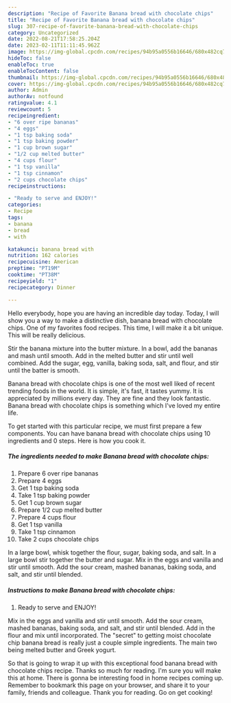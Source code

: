 ```yaml
---
description: "Recipe of Favorite Banana bread with chocolate chips"
title: "Recipe of Favorite Banana bread with chocolate chips"
slug: 307-recipe-of-favorite-banana-bread-with-chocolate-chips
category: Uncategorized
date: 2022-08-21T17:58:25.204Z
date: 2023-02-11T11:11:45.962Z
image: https://img-global.cpcdn.com/recipes/94b95a0556b16646/680x482cq70/banana-bread-with-chocolate-chips-recipe-main-photo.jpg
hideToc: false
enableToc: true
enableTocContent: false
thumbnail: https://img-global.cpcdn.com/recipes/94b95a0556b16646/680x482cq70/banana-bread-with-chocolate-chips-recipe-main-photo.jpg
cover: https://img-global.cpcdn.com/recipes/94b95a0556b16646/680x482cq70/banana-bread-with-chocolate-chips-recipe-main-photo.jpg
author: Admin
authorAv: notfound
ratingvalue: 4.1
reviewcount: 5
recipeingredient:
- "6 over ripe bananas"
- "4 eggs"
- "1 tsp baking soda"
- "1 tsp baking powder"
- "1 cup brown sugar"
- "1/2 cup melted butter"
- "4 cups flour"
- "1 tsp vanilla"
- "1 tsp cinnamon"
- "2 cups chocolate chips"
recipeinstructions:

- "Ready to serve and ENJOY!"
categories:
- Recipe
tags:
- banana
- bread
- with

katakunci: banana bread with 
nutrition: 162 calories
recipecuisine: American
preptime: "PT19M"
cooktime: "PT38M"
recipeyield: "1"
recipecategory: Dinner

---
```



Hello everybody, hope you are having an incredible day today. Today, I will show you a way to make a distinctive dish, banana bread with chocolate chips. One of my favorites food recipes. This time, I will make it a bit unique. This will be really delicious.

Stir the banana mixture into the butter mixture. In a bowl, add the bananas and mash until smooth. Add in the melted butter and stir until well combined. Add the sugar, egg, vanilla, baking soda, salt, and flour, and stir until the batter is smooth.

Banana bread with chocolate chips is one of the most well liked of recent trending foods in the world. It is simple, it's fast, it tastes yummy. It is appreciated by millions every day. They are fine and they look fantastic. Banana bread with chocolate chips is something which I've loved my entire life.


To get started with this particular recipe, we must first prepare a few components. You can have banana bread with chocolate chips using 10 ingredients and 0 steps. Here is how you cook it.

<!--inarticleads1-->

##### The ingredients needed to make Banana bread with chocolate chips:

1. Prepare 6 over ripe bananas
1. Prepare 4 eggs
1. Get 1 tsp baking soda
1. Take 1 tsp baking powder
1. Get 1 cup brown sugar
1. Prepare 1/2 cup melted butter
1. Prepare 4 cups flour
1. Get 1 tsp vanilla
1. Take 1 tsp cinnamon
1. Take 2 cups chocolate chips


In a large bowl, whisk together the flour, sugar, baking soda, and salt. In a large bowl stir together the butter and sugar. Mix in the eggs and vanilla and stir until smooth. Add the sour cream, mashed bananas, baking soda, and salt, and stir until blended. 

<!--inarticleads2-->

##### Instructions to make Banana bread with chocolate chips:


1. Ready to serve and ENJOY!

Mix in the eggs and vanilla and stir until smooth. Add the sour cream, mashed bananas, baking soda, and salt, and stir until blended. Add in the flour and mix until incorporated. The &#34;secret&#34; to getting moist chocolate chip banana bread is really just a couple simple ingredients. The main two being melted butter and Greek yogurt. 

So that is going to wrap it up with this exceptional food banana bread with chocolate chips recipe. Thanks so much for reading. I'm sure you will make this at home. There is gonna be interesting food in home recipes coming up. Remember to bookmark this page on your browser, and share it to your family, friends and colleague. Thank you for reading. Go on get cooking!
